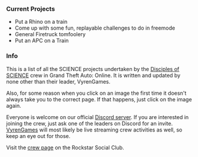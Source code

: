 ### Current Projects
* Put a Rhino on a train
* Come up with some fun, replayable challenges to do in freemode
* General Firetruck tomfoolery
* Put an APC on a Train

### Info
This is a list of all the SCIENCE projects undertaken by the [Disciples of SCIENCE](https://socialclub.rockstargames.com/crew/disciples_of_science) crew in Grand Theft Auto: Online. It is written and updated by none other than their leader, <span>VyrenGames</span>.

Also, for some reason when you click on an image the first time it doesn't always take you to the correct page. If that happens, just click on the image again.

Everyone is welcome on our official [Discord server](https://discord.gg/4GHBDpf). If you are interested in joining the crew, just ask one of the leaders on Discord for an invite. [VyrenGames](https://www.twitch.tv/vyrengames) will most likely be live streaming crew activities as well, so keep an eye out for those.

Visit the [crew page](https://socialclub.rockstargames.com/crew/disciples_of_science) on the Rockstar Social Club.